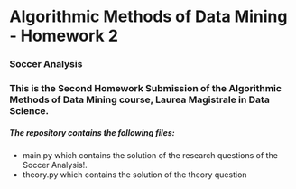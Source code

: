 # Algorithmic Methods of Data Mining - Homework 2 

### Soccer Analysis
### This is the Second Homework Submission of the Algorithmic Methods of Data Mining course, Laurea Magistrale in Data Science.
##### The repository contains the following files:
 - main.py which contains the solution of the research questions of the Soccer Analysis!.
 - theory.py which contains the solution of the theory question

